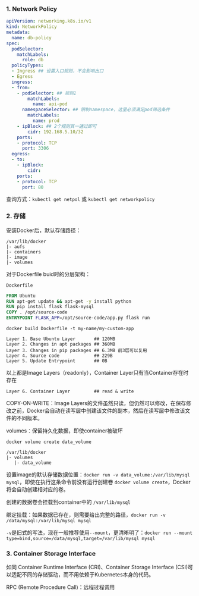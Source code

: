 ### 1. Network Policy

```yaml
apiVersion: networking.k8s.io/v1
kind: NetworkPolicy
metadata:
  name: db-policy
spec:
  podSelector:
    matchLabels:
      role: db
  policyTypes:
  - Ingress ## 设置入口规则，不会影响出口
  - Egress
  ingress:
  - from:
    - podSelector: ## 规则1
        matchLabels:
          name: api-pod
      namespaceSelector: ## 限制namespace，这里必须满足pod筛选条件
        matchLabels:
          name: prod
    - ipBlock: ## 2个规则其一通过即可
        cidr: 192.168.5.10/32
    ports:
    - protocol: TCP
      port: 3306
  egress:
  - to:
    - ipBlock:
        cidr:
    ports:
    - protocol: TCP
      port: 80
```

查询方式：`kubectl get netpol` 或 `kubectl get networkpolicy`

### 2. 存储

安装Docker后，默认存储路径：

```
/var/lib/docker
|- aufs
|- containers
|- image
|- volumes
```

对于Dockerfile buid时的分层架构：

`Dockerfile`

```dockerfile
FROM Ubuntu
RUN apt-get update && apt-get -y install python
RUN pip install flask flask-mysql
COPY . /opt/source-code
ENTRYPOINT FLASK_APP=/opt/source-code/app.py flask run
```

`docker build Dockerfile -t my-name/my-custom-app`

```
Layer 1. Base Ubuntu Layer       ## 120MB
Layer 2. Changes in apt packages ## 360MB
Layer 3. Changes in pip packages ## 6.3MB 前3层可以复用
Layer 4. Source code             ## 229B
Layer 5. Update Entrypoint       ## 0B
```

以上都是Image Layers（readonly），Container Layer只有当Container存在时存在

```
Layer 6. Container Layer         ## read & write
```

COPY-ON-WRITE：Image Layers的文件虽然只读，但仍然可以修改，在保存修改之前，Docker会自动在读写层中创建该文件的副本，然后在读写层中修改该文件的不同版本。

volumes：保留持久化数据，即使container被破坏

```
docker volume create data_volume

/var/lib/docker
|- volumes
   |- data_volume
```

设置image的默认存储数据位置：`docker run -v data_volume:/var/lib/mysql mysql`，即使在执行这条命令前没有运行创建卷 `docker volume create`，Docker将会自动创建相对应的卷。

创建的数据卷会挂载到container中的 `/var/lib/mysql`

绑定挂载：如果数据已存在，则需要给出完整的路径，`docker run -v /data/mysql:/var/lib/mysql mysql`

`-v`是旧式的写法，现在一般推荐使用`--mount`，更清晰明了：`docker run --mount type=bind,source=/data/mysql,target=/var/lib/mysql mysql`

### 3. Container Storage Interface

如同 Container Runtime Interface (CRI)、Container Storage Interface (CSI)可以适配不同的存储驱动，而不用依赖于Kubernetes本身的代码。

RPC (Remote Procedure Call)：远程过程调用
